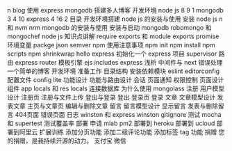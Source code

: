 n blog 使用 express mongodb 搭建多人博客 开发环境 node js 8 9 1 mongodb 3 4 10 express 4 16 2 目录 开发环境搭建 node js 的安装与使用 安装 node js n 和 nvm nrm mongodb 的安装与使用 安装与启动 mongodb robomongo 和 mongochef node js 知识点讲解 require exports 和 module exports promise 环境变量 packge json semver npm 使用注意事项 npm init npm install npm scripts npm shrinkwrap hello express 初始化一个 express 项目 supervisor 路由 express router 模板引擎 ejs includes express 浅析 中间件与 next 错误处理 一个简单的博客 开发环境 准备工作 目录结构 安装依赖模块 eslint editorconfig 配置文件 config lite 功能设计 功能与路由设计 会话 页面通知 权限控制 页面设计 组件 app locals 和 res locals 连接数据库 为什么使用 mongolass 注册 用户模型设计 注册页 注册与文件上传 登出与登录 登出 登录页 登录 文章 文章模型设计 发表文章 主页与文章页 编辑与删除文章 留言 留言模型设计 显示留言 发表与删除留言 404页面 错误页面 日志 winston 和 express winston gitignore 测试 mocha 和 supertest 测试覆盖率 部署 申请 mlab pm2 部署到 heroku 部署到 ucloud 部署到阿里云 扩展训练 添加分页功能 添加二级评论功能 添加标签 tag 功能 捐赠 您的捐赠，是我持续开源的动力。 支付宝 微信